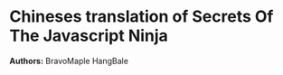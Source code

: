 Chineses translation of Secrets Of The Javascript Ninja
=======================================================

**Authors:**
BravoMaple
HangBale